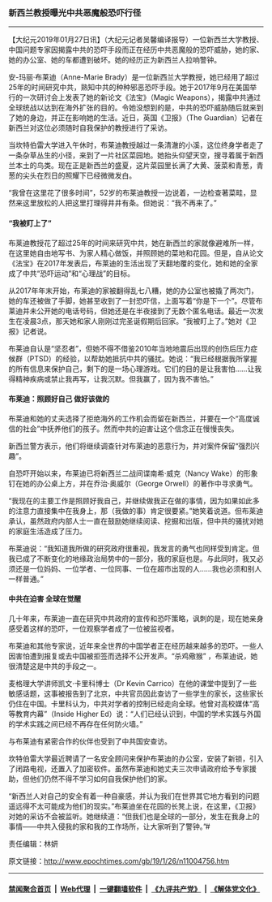 ### 新西兰教授曝光中共恶魔般恐吓行径
------------------------

<p>
 【大纪元2019年01月27日讯】（大纪元记者吴馨编译报导）一位新西兰大学教授、中国问题专家因揭露中共的恐吓手段而正在经历中共恶魔般的恐吓威胁，她的家、她的办公室、她的车都遭到破坏。她的经历正为新西兰人拉响警钟。
</p>
<p>
 安-玛丽·布莱迪（Anne-Marie Brady）是一位新西兰大学教授，她已经用了超过25年的时间研究中共，熟知中共的种种邪恶恐吓手段。她于2017年9月在美国举行的一次研讨会上发表了她的新论文《法宝》（Magic Weapons），揭露中共通过全球统战以达到在海外扩张的目的。令她没想到的是，中共的恐吓威胁随后就来到了她的身边，并正在影响她的生活。近日，英国《卫报》（The Guardian）记者在新西兰对这位必须随时自我保护的教授进行了采访。
</p>
<p>
 当坎特伯雷大学进入午休时，布莱迪教授越过一条清澈的小溪，这位终身学者走了一条杂草丛生的小径，来到了一片社区菜园地。她抬头仰望天空，搜寻着属于新西兰本土的鸟类。现在正是新西兰的盛夏，这片菜园里长满了大黄、菠菜和青葱，青葱的尖头在烈日的照耀下已经微微发白。
</p>
<p>
 “我曾在这里花了很多时间”，52岁的布莱迪教授一边说着，一边检查著菜畦，显然来这里放松的人把这里打理得井井有条。但她说：“我不再来了。”
</p>
<h4>
 “我被盯上了”
</h4>
<p>
 布莱迪教授花了超过25年的时间来研究中共，她在新西兰的家就像避难所一样，在这里她自由地写书、为家人精心做饭，并照顾她的菜地和花园。但是，自从论文《法宝》在2017年发表后，布莱迪的生活出现了天翻地覆的变化，她和她的全家成了中共“恐吓运动”和“心理战”的目标。
</p>
<p>
 从2017年年末开始，布莱迪的家被翻得乱七八糟，她的办公室也被撬了两次门，她的车还被做了手脚，她甚至收到了一封恐吓信，上面写着“你是下一个”。尽管布莱迪并未公开她的电话号码，但她还是在半夜接到了无数个匿名电话。最近一次发生在凌晨3点，那天她和家人刚刚过完圣诞假期后回家。“我被盯上了。”她对《卫报》记者说。
</p>
<p>
 布莱迪自认是“坚忍者”，但她不得不借鉴2010年当地地震后出现的创伤后压力症候群（PTSD）的经验，以帮助她抵抗中共的骚扰。她说：“我已经根据我所掌握的所有信息来保护自己，剩下的是一场心理游戏。它们的目的是让我害怕……让我得精神疾病或禁止我再写，让我沉默。但我赢了，因为我不害怕。”
</p>
<h4>
 布莱迪：照顾好自己 做好该做的
</h4>
<p>
 布莱迪和她的丈夫选择了拒绝海外的工作机会而留在新西兰，并要在一个“高度诚信的社会”中抚养他们的孩子。然而中共的迫害让这个信念正在慢慢丧失。
</p>
<p>
 新西兰警方表示，他们将继续调查针对布莱迪的恶意行为，并对案件保留“强烈兴趣”。
</p>
<p>
 自恐吓开始以来，布莱迪已将新西兰二战间谍南希·威克（Nancy Wake）的形象钉在她的办公桌上方，并在乔治·奥威尔（George Orwell）的著作中寻求勇气。
</p>
<p>
 “我现在的主要工作是照顾好我自己，并继续做我正在做的事情，因为如果如此多的注意力直接集中在我身上，那（我做的事）肯定很要紧。”她笑着说道。但布莱迪承认，虽然政府内部人士一直在鼓励她继续阅读、挖掘和出版，但中共的骚扰对她的家庭生活造成了压力。
</p>
<p>
 布莱迪说：“我知道我所做的研究政府很重视，我发言的勇气也同样受到肯定。但我已成了不断变化的地缘政治局势中的一部分，我的家庭也是。与此同时，我又必须还是一位妈妈、一位学者、一位同事、一位在超市出现的人……我也必须和别人一样普通。”
</p>
<h4>
 中共在迫害 全球在觉醒
</h4>
<p>
 几十年来，布莱迪一直在研究中共政府的宣传和恐吓策略，讽刺的是，现在她亲身感受着这样的恐吓，一位观察学者成了一位被监视者。
</p>
<p>
 布莱迪和其他专家说，近年来全世界的中国学者正在经历越来越多的恐吓。一些人因害怕遭到报复或去中国被拒签而选择不公开发声。“杀鸡儆猴” ，布莱迪说，她很清楚这是中共的手段之一。
</p>
<p>
 麦格理大学讲师凯文·卡里科博士（Dr Kevin Carrico）在他的课堂中提到了一些敏感话题，这事被报告到了北京，中共官员因此查访了一些学生的家长，这些家长仍住在中国。卡里科认为，中共对学者的控制已经走向全球。他曾对高校媒体“高等教育内幕”（Inside Higher Ed）说：“人们已经认识到，中国的学术实践与外国的学术实践之间已经不再存在任何防火墙。”
</p>
<p>
 与布莱迪有紧密合作的伙伴也受到了中共国安查访。
</p>
<p>
 坎特伯雷大学最近聘请了一名安全顾问来保护布莱迪的办公室，安装了新锁，引入了闭路电视，还置入了加密软件。虽然布莱迪和她丈夫三次申请政府给予专家援助，但他们仍然不得不学习如何自我保护他们的家。
</p>
<p>
 “新西兰人对自己的安全有着一种自豪感，并认为我们在世界其它地方看到的问题遥远得不太可能成为他们的现实。”布莱迪坐在花园的长凳上说，在这里，《卫报》对她的采访不会被监听。她继续道：“但我们也是全球的一部分，发生在我身上的事情——中共入侵我的家和我的工作场所，让大家听到了警钟。”#
</p>
<p>
 责任编辑：林妍
</p>

原文链接：http://www.epochtimes.com/gb/19/1/26/n11004756.htm


------------------------
#### [禁闻聚合首页](https://github.com/gfw-breaker/banned-news/blob/master/README.md) &nbsp;|&nbsp; [Web代理](https://github.com/gfw-breaker/open-proxy/blob/master/README.md) &nbsp;|&nbsp; [一键翻墙软件](https://github.com/gfw-breaker/nogfw/blob/master/README.md) &nbsp;|&nbsp; [《九评共产党》](https://github.com/gfw-breaker/9ping.md/blob/master/README.md#九评之一评共产党是什么) &nbsp;|&nbsp; [《解体党文化》](https://github.com/gfw-breaker/jtdwh.md/blob/master/README.md#绪论)